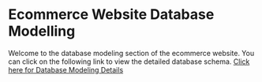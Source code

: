 # Ecommerce Website Database Modelling
Welcome to the database modeling section of the ecommerce website. You can click on the following link to view the detailed database schema.
[Click here for Database Modeling Details](dbmodeling.md)
